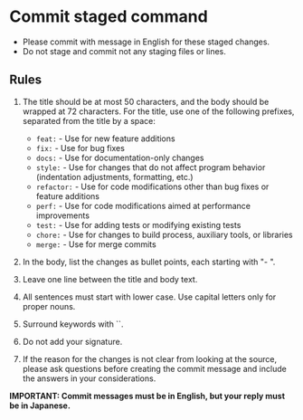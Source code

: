 # Commit staged command

- Please commit with message in English for these staged changes.
- Do not stage and commit not any staging files or lines.

## Rules

1. The title should be at most 50 characters, and the body should be wrapped at 72 characters.
   For the title, use one of the following prefixes, separated from the title by a space:

   - `feat:` - Use for new feature additions
   - `fix:` - Use for bug fixes
   - `docs:` - Use for documentation-only changes
   - `style:` - Use for changes that do not affect program behavior (indentation adjustments, formatting, etc.)
   - `refactor:` - Use for code modifications other than bug fixes or feature additions
   - `perf:` - Use for code modifications aimed at performance improvements
   - `test:` - Use for adding tests or modifying existing tests
   - `chore:` - Use for changes to build process, auxiliary tools, or libraries
   - `merge:` - Use for merge commits

2. In the body, list the changes as bullet points, each starting with "- ".

3. Leave one line between the title and body text.

4. All sentences must start with lower case. Use capital letters only for proper nouns.

5. Surround keywords with \`\`.

6. Do not add your signature.

7. If the reason for the changes is not clear from looking at the source,
   please ask questions before creating the commit message and include the answers in your considerations.

**IMPORTANT: Commit messages must be in English, but your reply must be in Japanese.**
